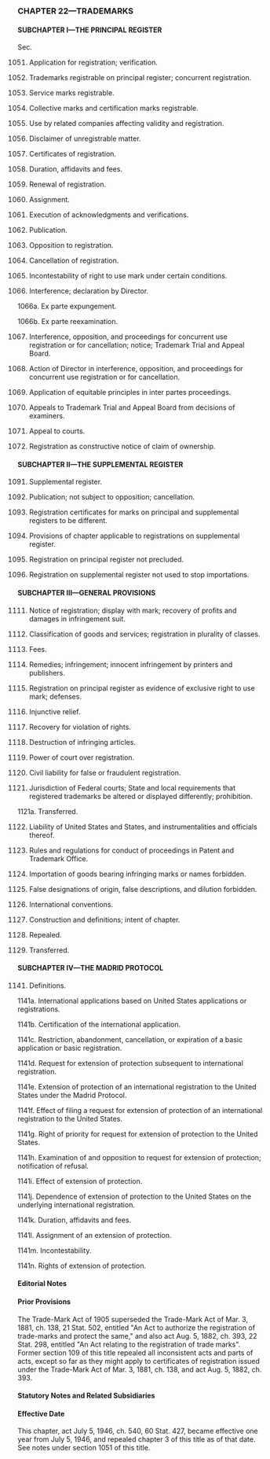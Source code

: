 ### **CHAPTER 22—TRADEMARKS** ###

#### SUBCHAPTER I—THE PRINCIPAL REGISTER ####

Sec.

1051. Application for registration; verification.

1052. Trademarks registrable on principal register; concurrent registration.

1053. Service marks registrable.

1054. Collective marks and certification marks registrable.

1055. Use by related companies affecting validity and registration.

1056. Disclaimer of unregistrable matter.

1057. Certificates of registration.

1058. Duration, affidavits and fees.

1059. Renewal of registration.

1060. Assignment.

1061. Execution of acknowledgments and verifications.

1062. Publication.

1063. Opposition to registration.

1064. Cancellation of registration.

1065. Incontestability of right to use mark under certain conditions.

1066. Interference; declaration by Director.

1066a. Ex parte expungement.

1066b. Ex parte reexamination.

1067. Interference, opposition, and proceedings for concurrent use registration or for cancellation; notice; Trademark Trial and Appeal Board.

1068. Action of Director in interference, opposition, and proceedings for concurrent use registration or for cancellation.

1069. Application of equitable principles in inter partes proceedings.

1070. Appeals to Trademark Trial and Appeal Board from decisions of examiners.

1071. Appeal to courts.

1072. Registration as constructive notice of claim of ownership.

#### SUBCHAPTER II—THE SUPPLEMENTAL REGISTER ####

1091. Supplemental register.

1092. Publication; not subject to opposition; cancellation.

1093. Registration certificates for marks on principal and supplemental registers to be different.

1094. Provisions of chapter applicable to registrations on supplemental register.

1095. Registration on principal register not precluded.

1096. Registration on supplemental register not used to stop importations.

#### SUBCHAPTER III—GENERAL PROVISIONS ####

1111. Notice of registration; display with mark; recovery of profits and damages in infringement suit.

1112. Classification of goods and services; registration in plurality of classes.

1113. Fees.

1114. Remedies; infringement; innocent infringement by printers and publishers.

1115. Registration on principal register as evidence of exclusive right to use mark; defenses.

1116. Injunctive relief.

1117. Recovery for violation of rights.

1118. Destruction of infringing articles.

1119. Power of court over registration.

1120. Civil liability for false or fraudulent registration.

1121. Jurisdiction of Federal courts; State and local requirements that registered trademarks be altered or displayed differently; prohibition.

1121a. Transferred.

1122. Liability of United States and States, and instrumentalities and officials thereof.

1123. Rules and regulations for conduct of proceedings in Patent and Trademark Office.

1124. Importation of goods bearing infringing marks or names forbidden.

1125. False designations of origin, false descriptions, and dilution forbidden.

1126. International conventions.

1127. Construction and definitions; intent of chapter.

1128. Repealed.

1129. Transferred.

#### SUBCHAPTER IV—THE MADRID PROTOCOL ####

1141. Definitions.

1141a. International applications based on United States applications or registrations.

1141b. Certification of the international application.

1141c. Restriction, abandonment, cancellation, or expiration of a basic application or basic registration.

1141d. Request for extension of protection subsequent to international registration.

1141e. Extension of protection of an international registration to the United States under the Madrid Protocol.

1141f. Effect of filing a request for extension of protection of an international registration to the United States.

1141g. Right of priority for request for extension of protection to the United States.

1141h. Examination of and opposition to request for extension of protection; notification of refusal.

1141i. Effect of extension of protection.

1141j. Dependence of extension of protection to the United States on the underlying international registration.

1141k. Duration, affidavits and fees.

1141l. Assignment of an extension of protection.

1141m. Incontestability.

1141n. Rights of extension of protection.

#### **Editorial Notes** ####

#### Prior Provisions ####

The Trade-Mark Act of 1905 superseded the Trade-Mark Act of Mar. 3, 1881, ch. 138, 21 Stat. 502, entitled "An Act to authorize the registration of trade-marks and protect the same," and also act Aug. 5, 1882, ch. 393, 22 Stat. 298, entitled "An Act relating to the registration of trade marks". Former section 109 of this title repealed all inconsistent acts and parts of acts, except so far as they might apply to certificates of registration issued under the Trade-Mark Act of Mar. 3, 1881, ch. 138, and act Aug. 5, 1882, ch. 393.

#### **Statutory Notes and Related Subsidiaries** ####

#### Effective Date ####

This chapter, act July 5, 1946, ch. 540, 60 Stat. 427, became effective one year from July 5, 1946, and repealed chapter 3 of this title as of that date. See notes under section 1051 of this title.